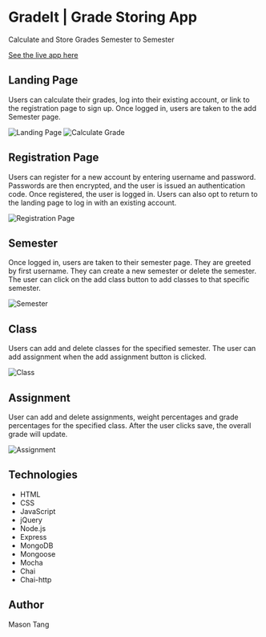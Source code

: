 # GradeIt | Grade Storing App

Calculate and Store Grades Semester to Semester

[See the live app here](https://excited-kilt-cod.cyclic.app/)

## Landing Page
Users can calculate their grades, log into their existing account, or link to the registration page to sign up. Once logged in, users are taken to the add Semester page.

![Landing Page](/public/images/ScreenShots/landing.jpg)
![Calculate Grade](/public/images/ScreenShots/landing2.jpg)

## Registration Page
Users can register for a new account by entering username and password. Passwords are then encrypted, and the user is issued an authentication code. Once registered, the user is logged in. Users can also opt to return to the landing page to log in with an existing account.

![Registration Page](/public/images/ScreenShots/registration.jpg)

## Semester
Once logged in, users are taken to their semester page. They are greeted by first username. They can create a new semester or delete the semester. The user can click on the add class button to add classes to that specific semester. 

![Semester](public/images/ScreenShots/semester.jpg)

## Class
Users can add and delete classes for the specified semester. The user can add assignment when the add assignment button is clicked. 

![Class](public/images/ScreenShots/class.jpg) 

## Assignment
User can add and delete assignments, weight percentages and grade percentages for the specified class. After the user clicks save, the overall grade will update. 

![Assignment](public/images/ScreenShots/assignment.jpg)

## Technologies
* HTML
* CSS
* JavaScript
* jQuery
* Node.js
* Express
* MongoDB
* Mongoose
* Mocha
* Chai
* Chai-http

## Author
Mason Tang
